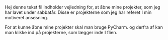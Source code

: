 Hej denne tekst fil indholder vejledning for, at åbne mine projekter, som jeg har lavet under sabbatår. Disse er projekterne som jeg har referet I min motiveret ansøsning.

For at kunne åbne mine projekter skal man bruge PyCharm. og derfra af kan man klikke ind på projekterne, som lægger inde I flien.
